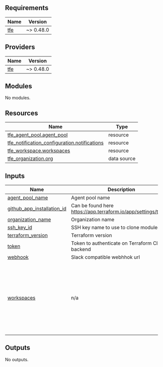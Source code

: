<!-- BEGINNING OF PRE-COMMIT-TERRAFORM DOCS HOOK -->
## Requirements

| Name | Version |
|------|---------|
| <a name="requirement_tfe"></a> [tfe](#requirement\_tfe) | ~> 0.48.0 |

## Providers

| Name | Version |
|------|---------|
| <a name="provider_tfe"></a> [tfe](#provider\_tfe) | ~> 0.48.0 |

## Modules

No modules.

## Resources

| Name | Type |
|------|------|
| [tfe_agent_pool.agent_pool](https://registry.terraform.io/providers/hashicorp/tfe/latest/docs/resources/agent_pool) | resource |
| [tfe_notification_configuration.notifications](https://registry.terraform.io/providers/hashicorp/tfe/latest/docs/resources/notification_configuration) | resource |
| [tfe_workspace.workspaces](https://registry.terraform.io/providers/hashicorp/tfe/latest/docs/resources/workspace) | resource |
| [tfe_organization.org](https://registry.terraform.io/providers/hashicorp/tfe/latest/docs/data-sources/organization) | data source |

## Inputs

| Name | Description | Type | Default | Required |
|------|-------------|------|---------|:--------:|
| <a name="input_agent_pool_name"></a> [agent\_pool\_name](#input\_agent\_pool\_name) | Agent pool name | `string` | `"infra"` | no |
| <a name="input_github_app_installation_id"></a> [github\_app\_installation\_id](#input\_github\_app\_installation\_id) | Can be found here https://app.terraform.io/app/settings/tokens | `string` | n/a | yes |
| <a name="input_organization_name"></a> [organization\_name](#input\_organization\_name) | Organization name | `string` | `"thibaultserti"` | no |
| <a name="input_ssh_key_id"></a> [ssh\_key\_id](#input\_ssh\_key\_id) | SSH key name to use to clone modules | `string` | n/a | yes |
| <a name="input_terraform_version"></a> [terraform\_version](#input\_terraform\_version) | Terraform version | `string` | `"~> 1.5.0"` | no |
| <a name="input_token"></a> [token](#input\_token) | Token to authenticate on Terraform Cloud backend | `string` | n/a | yes |
| <a name="input_webhook"></a> [webhook](#input\_webhook) | Slack compatible webhhok url | `string` | n/a | yes |
| <a name="input_workspaces"></a> [workspaces](#input\_workspaces) | n/a | <pre>list(object({<br>    name              = string<br>    description       = string<br>    execution_mode    = optional(string, "agent")<br>    notification_type = optional(string, "slack")<br>    working_directory = optional(string)<br>    vcs_repo          = optional(string, "thibaultserti/terraform")<br>    auto_apply        = optional(bool, true)<br>    webhhok           = optional(string)<br>  }))</pre> | n/a | yes |

## Outputs

No outputs.
<!-- END OF PRE-COMMIT-TERRAFORM DOCS HOOK -->
